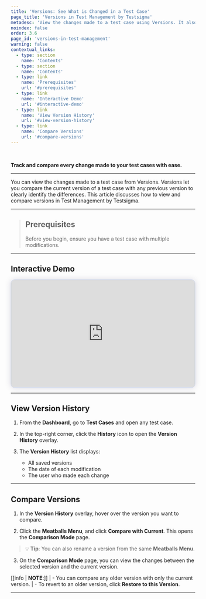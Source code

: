 ```yaml
---
title: 'Versions: See What is Changed in a Test Case'
page_title: 'Versions in Test Management by Testsigma'
metadesc: 'View the changes made to a test case using Versions. It also lets you compare the current version of a test case with any previous version to clearly see the differences'
noindex: false
order: 3.6
page_id: 'versions-in-test-management'
warning: false
contextual_links:
  - type: section
    name: 'Contents'
  - type: section
    name: 'Contents'
  - type: link
    name: 'Prerequisites'
    url: '#prerequisites'
  - type: link
    name: 'Interactive Demo'
    url: '#interactive-demo'
  - type: link
    name: 'View Version History'
    url: '#view-version-history'
  - type: link
    name: 'Compare Versions'
    url: '#compare-versions'
---
```


<br>

**Track and compare every change made to your test cases with ease.**

---

You can view the changes made to a test case from Versions. Versions let you compare the current version of a test case with any previous version to clearly identify the differences. This article discusses how to view and compare versions in Test Management by Testsigma. 

---

> ## **Prerequisites**
> 
> Before you begin, ensure you have a test case with multiple modifications.

---

## **Interactive Demo**

<div>
  <script async src="https://js.storylane.io/js/v2/storylane.js"></script>
  <div class="sl-embed" style="position:relative;padding-bottom:calc(53.40% + 25px);width:100%;height:0;transform:scale(1)">
    <iframe loading="lazy" class="sl-demo" src="https://app.storylane.io/demo/iakrmdlo7pcf?embed=inline" name="sl-embed" allow="fullscreen" allowfullscreen style="position:absolute;top:0;left:0;width:100%!important;height:100%!important;border:1px solid rgba(63,95,172,0.35);box-shadow: 0px 0px 18px rgba(26, 19, 72, 0.15);border-radius:10px;box-sizing:border-box;"></iframe>
  </div>
</div>

---

## **View Version History**

1. From the **Dashboard**, go to **Test Cases** and open any test case.

2. In the top-right corner, click the **History** icon to open the **Version History** overlay.

3. The **Version History** list displays:
   - All saved versions
   - The date of each modification
   - The user who made each change

---

## **Compare Versions** 

1. In the **Version History** overlay, hover over the version you want to compare.

2. Click the **Meatballs Menu**, and click **Compare with Current**. This opens the **Comparison Mode** page.

> 💡 **Tip**: You can also rename a version from the same **Meatballs Menu**.

3. On the **Comparison Mode** page, you can view the changes between the selected version and the current version.

[[info | **NOTE**:]]
| - You can compare any older version with only the current version.
| - To revert to an older version, click **Restore to this Version**.

---
